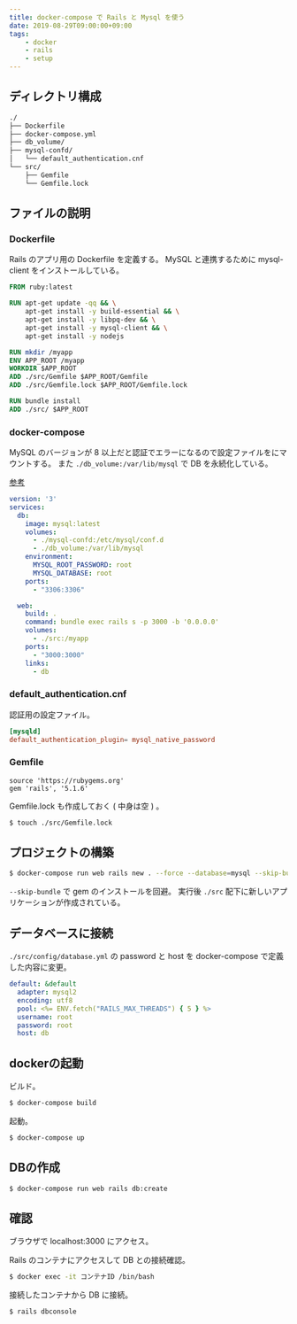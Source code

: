 ```yaml
---
title: docker-compose で Rails と Mysql を使う
date: 2019-08-29T09:00:00+09:00
tags:
    - docker
    - rails
    - setup
---
```


## ディレクトリ構成
```bash
./
├── Dockerfile
├── docker-compose.yml
├── db_volume/
├── mysql-confd/
│   └── default_authentication.cnf
└── src/
    ├── Gemfile
    └── Gemfile.lock
```

## ファイルの説明
### Dockerfile
Rails のアプリ用の Dockerfile を定義する。
MySQL と連携するために mysql-client をインストールしている。
```Dockerfile
FROM ruby:latest

RUN apt-get update -qq && \
    apt-get install -y build-essential && \
    apt-get install -y libpq-dev && \
    apt-get install -y mysql-client && \
    apt-get install -y nodejs

RUN mkdir /myapp
ENV APP_ROOT /myapp
WORKDIR $APP_ROOT
ADD ./src/Gemfile $APP_ROOT/Gemfile
ADD ./src/Gemfile.lock $APP_ROOT/Gemfile.lock

RUN bundle install
ADD ./src/ $APP_ROOT
```

### docker-compose
MySQL のバージョンが 8 以上だと認証でエラーになるので設定ファイルをにマウントする。
また `./db_volume:/var/lib/mysql` で DB を永続化している。

[参考](https://qiita.com/yensaki/items/9e453b7320ca2d0461c7)  
```yaml
version: '3'
services:
  db:
    image: mysql:latest
    volumes:
      - ./mysql-confd:/etc/mysql/conf.d
      - ./db_volume:/var/lib/mysql
    environment:
      MYSQL_ROOT_PASSWORD: root
      MYSQL_DATABASE: root
    ports:
      - "3306:3306"

  web:
    build: .
    command: bundle exec rails s -p 3000 -b '0.0.0.0'
    volumes:
      - ./src:/myapp
    ports:
      - "3000:3000"
    links:
      - db
```

### default_authentication.cnf
認証用の設定ファイル。
```default_authentication.cnf
[mysqld]
default_authentication_plugin= mysql_native_password
```

### Gemfile
```Gemfile
source 'https://rubygems.org'
gem 'rails', '5.1.6'
```

Gemfile.lock も作成しておく ( 中身は空 ) 。
```bash
$ touch ./src/Gemfile.lock
```

## プロジェクトの構築
```bash
$ docker-compose run web rails new . --force --database=mysql --skip-bundle
```

`--skip-bundle` で gem のインストールを回避。
実行後 `./src` 配下に新しいアプリケーションが作成されている。

## データベースに接続
`./src/config/database.yml` の password と host を docker-compose で定義した内容に変更。
```yaml
default: &default
  adapter: mysql2
  encoding: utf8
  pool: <%= ENV.fetch("RAILS_MAX_THREADS") { 5 } %>
  username: root
  password: root
  host: db
```

## dockerの起動
ビルド。
```bash
$ docker-compose build
```

起動。
```bash
$ docker-compose up
```

## DBの作成
```bash
$ docker-compose run web rails db:create
```

## 確認
ブラウザで localhost:3000 にアクセス。

Rails のコンテナにアクセスして DB との接続確認。
```bash
$ docker exec -it コンテナID /bin/bash
```

接続したコンテナから DB に接続。
```bash
$ rails dbconsole
```
